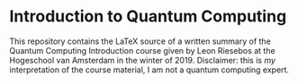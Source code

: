 # Introduction to Quantum Computing
This repository contains the LaTeX source of a written summary of the Quantum
Computing Introduction course given by Leon Riesebos at the Hogeschool van
Amsterdam in the winter of 2019. Disclaimer: this is _my_ interpretation of the
course material, I am not a quantum computing expert.
